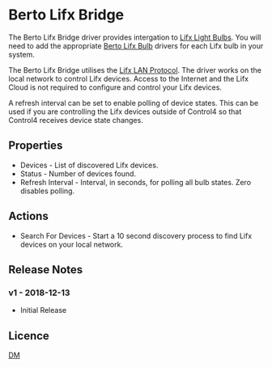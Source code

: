 # Berto Lifx Bridge

The Berto Lifx Bridge driver provides intergation to [Lifx Light Bulbs](https://www.lifx.com). You will need to add the appropriate [Berto Lifx Bulb](../../src/Berto_LifxBulb/README.md) drivers for each Lifx bulb in your system.

The Berto Lifx Bridge utilises the [Lifx LAN Protocol](https://lan.developer.lifx.com). The driver works on the local network to control Lifx devices. Access to the Internet and the Lifx Cloud is not required to configure and control your Lifx devices.

A refresh interval can be set to enable polling of device states. This can be used if you are controlling the Lifx devices outside of Control4 so that Control4 receives device state changes.

## Properties

* Devices - List of discovered Lifx devices.
* Status - Number of devices found.
* Refresh Interval - Interval, in seconds, for polling all bulb states. Zero disables polling.

## Actions

* Search For Devices - Start a 10 second discovery process to find Lifx devices on your local network.

## Release Notes

### v1 - 2018-12-13

- Initial Release

## Licence

[DM](../../LICENSE.md)